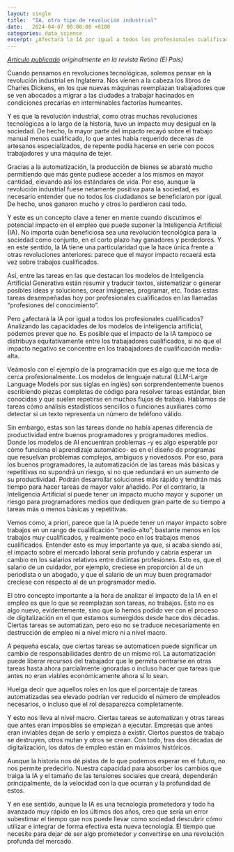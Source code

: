 ```yaml
---
layout: single
title:  "IA, otro tipo de revolución industrial"
date:   2024-04-07 00:00:00 +0100
categories: data_science
excerpt: ¿Afectará la IA por igual a todos los profesionales cualificados? Analizando las capacidades de los modelos de inteligencia artificial, podemos prever que no. Es posible que el impacto de la IA tampoco se distribuya equitativamente entre los trabajadores cualificados, si no que el impacto negativo se concentre en los trabajadores de cualificación media-alta.
---
```

*[Artículo publicado](https://retinatendencias.com/negocios/ia-otro-tipo-de-revolucion-industrial/) originalmente en la revista Retina (El Pais)*  


Cuando pensamos en revoluciones tecnológicas, solemos pensar en la revolución industrial en Inglaterra. Nos vienen a la cabeza los libros de Charles Dickens, en los que nuevas máquinas reemplazan trabajadores que se ven abocados a migrar a las ciudades a trabajar hacinados en condiciones precarias en interminables factorías humeantes.

Y es que la revolución industrial, como otras muchas revoluciones tecnológicas a lo largo de la historia, tuvo un impacto muy desigual en la sociedad. De hecho, la mayor parte del impacto recayó sobre el trabajo manual menos cualificado, lo que antes había requerido decenas de artesanos especializados, de repente podía hacerse en serie con pocos trabajadores y una máquina de tejer.

Gracias a la automatización, la producción de bienes se abarató mucho permitiendo que más gente pudiese acceder a los mismos en mayor cantidad, elevando así los estándares de vida. Por eso, aunque la revolución industrial fuese netamente positiva para la sociedad, es necesario entender que no todos los ciudadanos se beneficiaron por igual. De hecho, unos ganaron mucho y otros lo perdieron casi todo.

Y este es un concepto clave a tener en mente cuando discutimos el potencial impacto en el empleo que puede suponer la Inteligencia Artificial (IA). No importa cuán beneficiosa sea una revolución tecnológica para la sociedad como conjunto, en el corto plazo hay ganadores y perdedores. Y en este sentido, la IA tiene una particularidad que la hace única frente a otras revoluciones anteriores: parece que el mayor impacto recaerá esta vez sobre trabajos cualificados.

Así, entre las tareas en las que destacan los modelos de Inteligencia Artificial Generativa están resumir y traducir textos, sistematizar o generar posibles ideas y soluciones, crear imágenes, programar, etc. Todas estas tareas desempeñadas hoy por profesionales cualificados en las llamadas “profesiones del conocimiento”.

Pero ¿afectará la IA por igual a todos los profesionales cualificados? Analizando las capacidades de los modelos de inteligencia artificial, podemos prever que no. Es posible que el impacto de la IA tampoco se distribuya equitativamente entre los trabajadores cualificados, si no que el impacto negativo se concentre en los trabajadores de cualificación media-alta.

Veámoslo con el ejemplo de la programación que es algo que me toca de cerca profesionalmente. Los modelos de lenguaje natural (LLM-Large Language Models por sus siglas en inglés) son sorprendentemente buenos escribiendo piezas completas de código para resolver tareas estándar, bien conocidas y que suelen repetirse en muchos flujos de trabajo. Hablamos de tareas cómo análisis estadísticos sencillos o funciones auxiliares como detectar si un texto representa un número de teléfono válido.

Sin embargo, estas son las tareas donde no había apenas diferencia de productividad entre buenos programadores y programadores medios. Donde los modelos de AI encuentran problemas -y es algo esperable por cómo funciona el aprendizaje automático- es en el diseño de programas que resuelvan problemas complejos, ambiguos y novedosos. Por eso, para los buenos programadores, la automatización de las tareas más básicas y repetitivas no supondrá un riesgo, si no que redundará en un aumento de su productividad. Podrán desarrollar soluciones más rápido y tendrán más tiempo para hacer tareas de mayor valor añadido. Por el contrario, la Inteligencia Artificial sí puede tener un impacto mucho mayor y suponer un riesgo para programadores medios que dediquen gran parte de su tiempo a tareas más o menos básicas y repetitivas.

Vemos como, a priori, parece que la IA puede tener un mayor impacto sobre trabajos en un rango de cualificación “medio-alto”; bastante menos en los trabajos muy cualificados, y realmente poco en los trabajos menos cualificados. Entender esto es muy importante ya que, si acaba siendo así, el impacto sobre el mercado laboral sería profundo y cabría esperar un cambio en los salarios relativos entre distintas profesiones. Esto es, que el salario de un cuidador, por ejemplo, creciese en proporción al de un periodista o un abogado, y que el salario de un muy buen programador creciese con respecto al de un programador medio.

El otro concepto importante a la hora de analizar el impacto de la IA en el empleo es que lo que se reemplazan son tareas, no trabajos. Esto no es algo nuevo, evidentemente, sino que lo hemos podido ver con el proceso de digitalización en el que estamos sumergidos desde hace dos décadas. Ciertas tareas se automatizan, pero eso no se traduce necesariamente en destrucción de empleo ni a nivel micro ni a nivel macro.

A pequeña escala, que ciertas tareas se automaticen puede significar un cambio de responsabilidades dentro de un mismo rol. La automatización puede liberar recursos del trabajador que le permita centrarse en otras tareas hasta ahora parcialmente ignoradas o incluso hacer que tareas que antes no eran viables económicamente ahora sí lo sean.

Huelga decir que aquellos roles en los que el porcentaje de tareas automatizadas sea elevado podrían ver reducido el número de empleados necesarios, o incluso que el rol desaparezca completamente.

Y esto nos lleva al nivel macro. Ciertas tareas se automatizan y otras tareas que antes eran imposibles se empiezan a ejecutar. Empresas que antes eran inviables dejan de serlo y empieza a existir. Ciertos puestos de trabajo se destruyen, otros mutan y otros se crean. Con todo, tras dos décadas de digitalización, los datos de empleo están en máximos históricos.

Aunque la historia nos dé pistas de lo que podemos esperar en el futuro, no nos permite predecirlo. Nuestra capacidad para absorber los cambios que traiga la IA y el tamaño de las tensiones sociales que creará, dependerán principalmente, de la velocidad con la que ocurran y la profundidad de estos. 

Y en ese sentido, aunque la IA es una tecnología prometedora y todo ha avanzado muy rápido en los últimos dos años, creo que sería un error subestimar el tiempo que nos puede llevar como sociedad descubrir cómo utilizar e integrar de forma efectiva esta nueva tecnología. El tiempo que necesite para dejar de ser algo prometedor y convertirse en una revolución profunda del mercado.